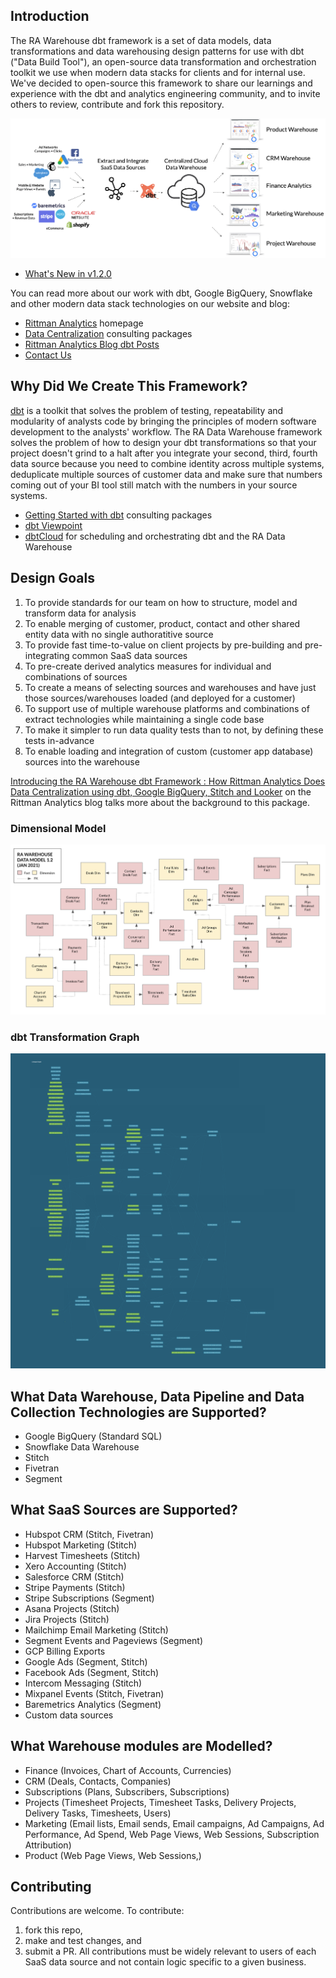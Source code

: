 ## Introduction

The RA Warehouse dbt framework is a set of data models, data transformations and data warehousing design patterns for use with dbt ("Data Build Tool"), an open-source data transformation and orchestration toolkit we use when modern data stacks for clients and for internal use. We've decided to open-source this framework to share our learnings and experience with the dbt and analytics engineering community, and to invite others to review, contribute and fork this repository.

![Conceptual Diagram](img/dw_diagram.png)

* [What's New in v1.2.0](whats_new_in_v_1_2_0.md)

You can read more about our work with dbt, Google BigQuery, Snowflake and other modern data stack technologies on our website and blog:

* [Rittman Analytics](https://rittmananalytics.com/home-index) homepage
* [Data Centralization](https://rittmananalytics.com/data-centralization) consulting packages
* [Rittman Analytics Blog dbt Posts](https://rittmananalytics.com/blog/tag/dbt)
* [Contact Us](https://rittmananalytics.com/home-index/#about-us)

## Why Did We Create This Framework?

[dbt](getdbt.com) is a toolkit that solves the problem of testing, repeatability and modularity of analysts code by bringing the principles of modern software development to the analysts' workflow. The RA Data Warehouse framework solves the problem of how to design your dbt transformations so that your project doesn't grind to a halt after you integrate your second, third, fourth data source because you need to combine identity across multiple systems, deduplicate multiple sources of customer data and make sure that numbers coming out of your BI tool still match with the numbers in your source systems.

* [Getting Started with dbt](https://rittmananalytics.com/getting-started-with-dbt) consulting packages
* [dbt Viewpoint](https://docs.getdbt.com/docs/about/viewpoint/)
* [dbtCloud](https://docs.getdbt.com/docs/dbt-cloud/cloud-overview) for scheduling and orchestrating dbt and the RA Data Warehouse

## Design Goals

1. To provide standards for our team on how to structure, model and transform data for analysis
2. To enable merging of customer, product, contact and other shared entity data with no single authoratitive source
3. To provide fast time-to-value on client projects by pre-building and pre-integrating common SaaS data sources
4. To pre-create derived analytics measures for individual and combinations of sources
5. To create a means of selecting sources and warehouses and have just those sources/warehouses loaded (and deployed for a customer)
6. To support use of multiple warehouse platforms and combinations of extract technologies while maintaining a single code base
7. To make it simpler to run data quality tests than to not, by defining these tests in-advance
8. To enable loading and integration of custom (customer app database) sources into the warehouse

[Introducing the RA Warehouse dbt Framework : How Rittman Analytics Does Data Centralization using dbt, Google BigQuery, Stitch and Looker](https://rittmananalytics.com/blog/2020/5/28/introducing-the-ra-warehouse-dbt-framework-how-rittman-analytics-does-data-centralization) on the Rittman Analytics blog talks more about the background to this package.

### Dimensional Model

![Dimensional Model](img/dimensional_model.png)

### dbt Transformation Graph

![dbt DAG](img/dbt_graph.jpeg)

## What Data Warehouse, Data Pipeline and Data Collection Technologies are Supported?

* Google BigQuery (Standard SQL)
* Snowflake Data Warehouse
* Stitch
* Fivetran
* Segment

## What SaaS Sources are Supported?

* Hubspot CRM (Stitch, Fivetran)
* Hubspot Marketing (Stitch)
* Harvest Timesheets (Stitch)
* Xero Accounting (Stitch)
* Salesforce CRM (Stitch)
* Stripe Payments (Stitch)
* Stripe Subscriptions (Segment)
* Asana Projects (Stitch)
* Jira Projects (Stitch)
* Mailchimp Email Marketing (Stitch)
* Segment Events and Pageviews (Segment)
* GCP Billing Exports
* Google Ads (Segment, Stitch)
* Facebook Ads (Segment, Stitch)
* Intercom Messaging (Stitch)
* Mixpanel Events (Stitch, Fivetran)
* Baremetrics Analytics (Segment)
* Custom data sources

## What Warehouse modules are Modelled?

* Finance (Invoices, Chart of Accounts, Currencies)
* CRM (Deals, Contacts, Companies)
* Subscriptions (Plans, Subscribers, Subscriptions)
* Projects (Timesheet Projects, Timesheet Tasks, Delivery Projects, Delivery Tasks, Timesheets, Users)
* Marketing (Email lists, Email sends, Email campaigns, Ad Campaigns, Ad Performance, Ad Spend, Web Page Views, Web Sessions, Subscription Attribution)
* Product (Web Page Views, Web Sessions,)


## Contributing

Contributions are welcome. To contribute:

1. fork this repo,
2. make and test changes, and
3. submit a PR. All contributions must be widely relevant to users of each SaaS data source and not contain logic specific to a given business.
